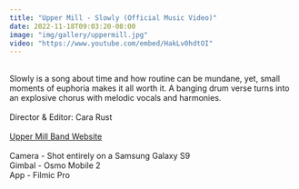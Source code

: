 ```yaml
---
title: "Upper Mill - Slowly (Official Music Video)"
date: 2022-11-18T09:03:20-08:00
image: "img/gallery/uppermill.jpg"
video: "https://www.youtube.com/embed/HakLv0hdtOI"
---
```


\
Slowly is a song about time and how routine can be mundane, yet, small moments of euphoria makes it all worth it. A banging drum verse turns into an explosive chorus with melodic vocals and harmonies.
\
\
Director & Editor: Cara Rust
\
\
<a href="http://theuppermillband.com/" target="_blank">Upper Mill Band Website</a>
\
\
Camera - Shot entirely on a Samsung Galaxy S9
\
Gimbal -  Osmo Mobile 2
\
App - Filmic Pro